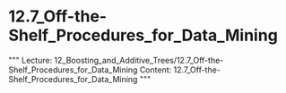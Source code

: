 # 12.7_Off-the-Shelf_Procedures_for_Data_Mining
"""
Lecture: 12_Boosting_and_Additive_Trees/12.7_Off-the-Shelf_Procedures_for_Data_Mining
Content: 12.7_Off-the-Shelf_Procedures_for_Data_Mining
"""
